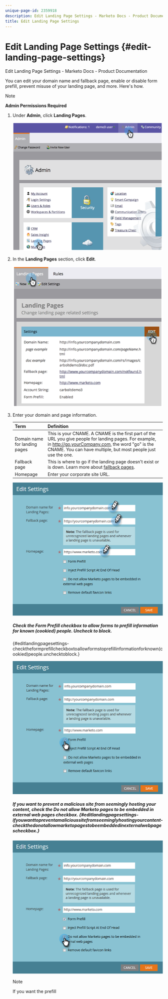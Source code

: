 ```yaml
---
unique-page-id: 2359918
description: Edit Landing Page Settings - Marketo Docs - Product Documentation
title: Edit Landing Page Settings
---
```


# Edit Landing Page Settings {#edit-landing-page-settings}

Edit Landing Page Settings - Marketo Docs - Product Documentation

You can edit your domain name and fallback page, enable or disable form prefill, prevent misuse of your landing page, and more. Here's how.

>[!NOTE]
>
>**Admin Permissions Required**

1. Under **Admin**, click **Landing Pages**.

   ![](assets/image2014-9-10-9-3a47-3a40.png)

1. In the **Landing Pages** section, click **Edit**.

   ![](assets/image2014-9-10-9-3a47-3a12.png)

1. Enter your domain and page information.

   | Term |Definition |
   |---|---|
   | Domain name for landing pages |This is your CNAME. A CNAME is the first part of the URL you give people for landing pages. For example, in http://go.yourCompany.com, the word "go" is the CNAME. You can have multiple, but most people just use the one. |
   | Fallback page |This is where to go if the landing page doesn't exist or is down. Learn more about [fallback pages](set-a-fallback-page.md). |
   | Homepage |Enter your corporate site URL. |

   ![](assets/three.png)

   ##### Check the Form Prefill checkbox to allow forms to prefill information for known (cookied) people. Uncheck to block.  
   {#editlandingpagesettings-checktheformprefillcheckboxtoallowformstoprefillinformationforknown(cookied)people.unchecktoblock.}

   ![](assets/four.png)

   ##### If you want to prevent a malicious site from seemingly hosting your content, check the Do not allow Marketo pages to be embedded in external web pages checkbox. {#editlandingpagesettings-ifyouwanttopreventamalicioussitefromseeminglyhostingyourcontent-checkthedonotallowmarketopagestobeembeddedinexternalwebpagescheckbox.}

   ![](assets/five.png)

   >[!NOTE]
   >
   >If you want the prefill <script> tag to appear at the end of the <head> tag in the code, check the **Inject Prefill Script at End of Head** box. Leave unchecked if you want it to appear at the beginning.
   >
   >
   >Check **Remove default favicon links** to prevent Marketo from inserting any favicon links into the code.

1. After making your selections, click **Save.**

   ![](assets/six.png)

   Great job! Your landing pages now have the right information and should start working right away.

